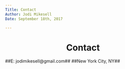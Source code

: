 ```yaml
---  
Title: Contact
Author: Jodi Mikesell  
Date: September 18th, 2017

---  				
```

<center> <h1>Contact</h1> </center>
##E: jodimikesell@gmail.com##
##New York City, NY##


